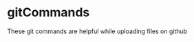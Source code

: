 # gitCommands                                    
These git commands are helpful while uploading files on github
